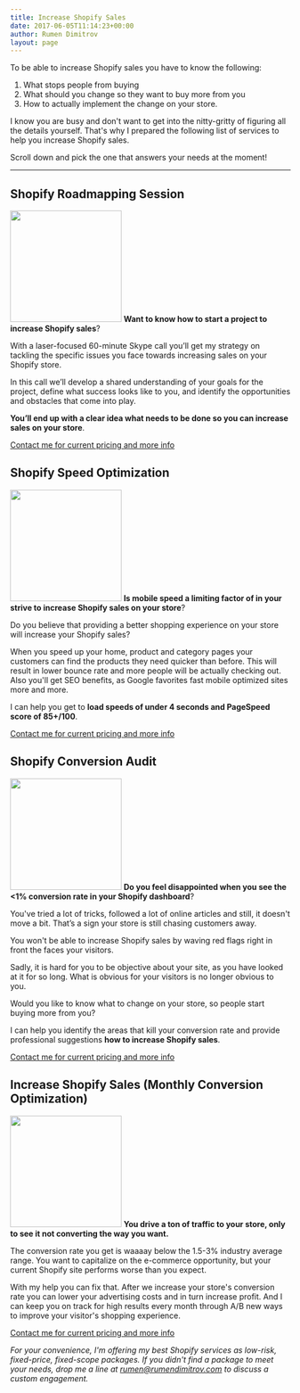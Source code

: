 ```yaml
---
title: Increase Shopify Sales
date: 2017-06-05T11:14:23+00:00
author: Rumen Dimitrov
layout: page
---
```

To be able to increase Shopify sales you have to know the following:
<ol>
 	<li>What stops people from buying</li>
 	<li>What should you change so they want to buy more from you</li>
 	<li>How to actually implement the change on your store.</li>
</ol>
I know you are busy and don't want to get into the nitty-gritty of figuring all the details yourself. That's why I prepared the following list of services to help you increase Shopify sales.

Scroll down and pick the one that answers your needs at the moment!

<hr />

<h2>Shopify Roadmapping Session</h2>
<img class="wp-image-205 alignnone service-icon" src="http://braiv.com/wp-content/uploads/2018/02/shopify-roadmapping.svg" alt="" width="200" height="200" />
<strong>Want to know how to start a project to increase Shopify sales</strong>?

With a laser-focused 60-minute Skype call you’ll get my strategy on tackling the specific issues you face towards increasing sales on your Shopify store.

In this call we’ll develop a shared understanding of your goals for the project, define what success looks like to you, and identify the opportunities and obstacles that come into play.

<strong>You’ll end up with a clear idea what needs to be done so you can increase sales on your store</strong>.

<a href="/contact/" target="_blank" rel="noopener">Contact me for current pricing and more info</a>

<h2>Shopify Speed Optimization</h2>
<img class="wp-image-206 alignnone service-icon" src="http://braiv.com/wp-content/uploads/2018/02/shopify-speed-optimization.svg" alt="" width="200" />
<strong>Is mobile speed a limiting factor of in your strive to increase Shopify sales on your store</strong>?

Do you believe that providing a better shopping experience on your store will increase your Shopify sales?

When you speed up your home, product and category pages your customers can find the products they need quicker than before. This will result in lower bounce rate and more people will be actually checking out. Also you'll get SEO benefits, as Google favorites fast mobile optimized sites more and more.

I can help you get to <strong>load speeds of under 4 seconds and PageSpeed score of 85+/100</strong>.

<a href="/contact/" target="_blank" rel="noopener">Contact me for current pricing and more info</a>

<h2 id="shopify-conversion-audit">Shopify Conversion Audit</h2>
<img class="wp-image-204 alignnone service-icon" src="http://braiv.com/wp-content/uploads/2018/02/shopify-conversion-audit.svg" alt="" width="200" />
<strong>Do you feel disappointed when you see the &lt;1% conversion rate in your Shopify dashboard</strong>?

You've tried a lot of tricks, followed a lot of online articles and still, it doesn't move a bit. That’s a sign your store is still chasing customers away.

You won't be able to increase Shopify sales by waving red flags right in front the faces your visitors.

Sadly, it is hard for you to be objective about your site, as you have looked at it for so long. What is obvious for your visitors is no longer obvious to you.

Would you like to know what to change on your store, so people start buying more from you?

I can help you identify the areas that kill your conversion rate and provide professional suggestions <strong>how to increase Shopify sales</strong>.

<a href="/contact/" target="_blank" rel="noopener">Contact me for current pricing and more info</a>

<h2>Increase Shopify Sales (Monthly Conversion Optimization)</h2>
<img class="wp-image-203 alignnone service-icon" src="http://braiv.com/wp-content/uploads/2018/02/increase-shopify-sales.svg" alt="" width="200" />
<strong>You drive a ton of traffic to your store, only to see it not converting the way you want. </strong>

The conversion rate you get is waaaay below the 1.5-3% industry average range. You want to capitalize on the e-commerce opportunity, but your current Shopify site performs worse than you expect.

With my help you can fix that. After we increase your store's conversion rate you can lower your advertising costs and in turn increase profit. And I can keep you on track for high results every month through A/B new ways to improve your visitor's shopping experience.

<a href="/contact/" target="_blank" rel="noopener">Contact me for current pricing and more info</a>

<em>For your convenience, I'm offering my best Shopify services as low-risk, fixed-price, fixed-scope packages. If you didn't find a package to meet your needs, drop me a line at <a href="mailto:rumen@rumendimitrov.com">rumen@rumendimitrov.com</a> to discuss a custom engagement.</em>

<!--
<h2>Shopify Theme Customization</h2>
Would you like to offer better shopping experience on your Shopify store? Would you like to improve your home, product or category pages so your customers find the information they need quickly? This will result in lower bounce rate, less questions about the products and more people actually checking-out.

I can help you tweak your Shopify store to better serve the needs of your customers.

This service starts from $299. <a href="http://braiv.com/contact/" target="_blank">Contact me for more info</a>.

-->
<style>
/* Desktops and laptops ----------- */
@media only screen  and (min-width : 1224px) {
.service-icon {
float: left;
margin-left: calc(-200px - 1.75em);
}

}
</style>